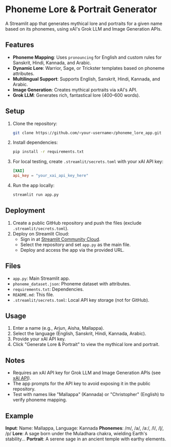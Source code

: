 # Phoneme Lore & Portrait Generator

A Streamlit app that generates mythical lore and portraits for a given name based on its phonemes, using xAI's Grok LLM and Image Generation APIs.

## Features
- **Phoneme Mapping**: Uses `pronouncing` for English and custom rules for Sanskrit, Hindi, Kannada, and Arabic.
- **Dynamic Lore**: Warrior, Sage, or Trickster templates based on phoneme attributes.
- **Multilingual Support**: Supports English, Sanskrit, Hindi, Kannada, and Arabic.
- **Image Generation**: Creates mythical portraits via xAI's API.
- **Grok LLM**: Generates rich, fantastical lore (400–600 words).

## Setup
1. Clone the repository:
   ```bash
   git clone https://github.com/<your-username>/phoneme_lore_app.git
   ```
2. Install dependencies:
   ```bash
   pip install -r requirements.txt
   ```
3. For local testing, create `.streamlit/secrets.toml` with your xAI API key:
   ```toml
   [XAI]
   api_key = "your_xai_api_key_here"
   ```
4. Run the app locally:
   ```bash
   streamlit run app.py
   ```

## Deployment
1. Create a public GitHub repository and push the files (exclude `.streamlit/secrets.toml`).
2. Deploy on Streamlit Cloud:
   - Sign in at [Streamlit Community Cloud](https://streamlit.io/cloud).
   - Select the repository and set `app.py` as the main file.
   - Deploy and access the app via the provided URL.

## Files
- `app.py`: Main Streamlit app.
- `phoneme_dataset.json`: Phoneme dataset with attributes.
- `requirements.txt`: Dependencies.
- `README.md`: This file.
- `.streamlit/secrets.toml`: Local API key storage (not for GitHub).

## Usage
1. Enter a name (e.g., Arjun, Aisha, Mallappa).
2. Select the language (English, Sanskrit, Hindi, Kannada, Arabic).
3. Provide your xAI API key.
4. Click "Generate Lore & Portrait" to view the mythical lore and portrait.

## Notes
- Requires an xAI API key for Grok LLM and Image Generation APIs (see [xAI API](https://x.ai/api)).
- The app prompts for the API key to avoid exposing it in the public repository.
- Test with names like "Mallappa" (Kannada) or "Christopher" (English) to verify phoneme mapping.

## Example
**Input**: Name: Mallappa, Language: Kannada
**Phonemes**: /m/, /a/, /aː/, /l/, /ɭ/, /p/
**Lore**: A sage born under the Muladhara chakra, wielding Earth's stability...
**Portrait**: A serene sage in an ancient temple with earthy elements.